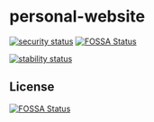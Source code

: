 # personal-website

[![security status](https://www.meterian.io/badge/gh/sciortinomrc/personal-website/security)](https://www.meterian.io/report/gh/sciortinomrc/personal-website)
[![FOSSA Status](https://app.fossa.io/api/projects/git%2Bgithub.com%2Fsciortinomrc%2Fpersonal-website.svg?type=shield)](https://app.fossa.io/projects/git%2Bgithub.com%2Fsciortinomrc%2Fpersonal-website?ref=badge_shield)

[![stability status](https://www.meterian.io/badge/gh/sciortinomrc/personal-website/stability)](https://www.meterian.io/report/gh/sciortinomrc/personal-website)


## License
[![FOSSA Status](https://app.fossa.io/api/projects/git%2Bgithub.com%2Fsciortinomrc%2Fpersonal-website.svg?type=large)](https://app.fossa.io/projects/git%2Bgithub.com%2Fsciortinomrc%2Fpersonal-website?ref=badge_large)